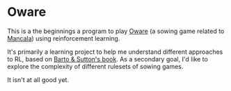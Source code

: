 # Oware

This is a the beginnings a program to play [Oware](https://en.wikipedia.org/wiki/Oware) (a sowing game related to [Mancala](https://en.wikipedia.org/wiki/Mancala)) using reinforcement learning.

It's primarily a learning project to help me understand different approaches to RL, based on [Barto & Sutton's book](http://incompleteideas.net/book/the-book-2nd.html). As a secondary goal, I'd like to explore the complexity of different rulesets of sowing games.

It isn't at all good yet.